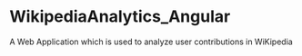# WikipediaAnalytics_Angular
A Web Application which is used to analyze user contributions in WiKipedia
